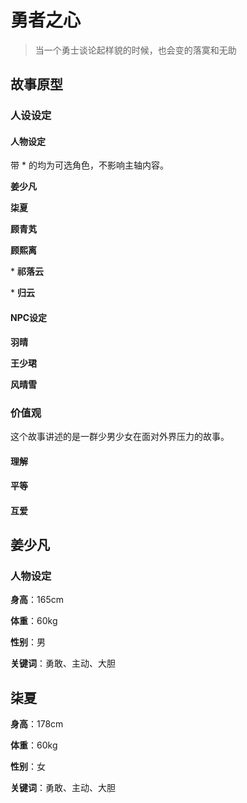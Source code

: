 # 勇者之心

> 当一个勇士谈论起样貌的时候，也会变的落寞和无助

## 故事原型

### 人设设定

#### 人物设定

带 \* 的均为可选角色，不影响主轴内容。

**姜少凡**

**柒夏**

**顾青芄**

**顾熙离**

\* **祁落云**

\* **归云**

#### NPC设定

**羽晴**

**王少珺**

**风晴雪**

### 价值观

这个故事讲述的是一群少男少女在面对外界压力的故事。

#### 理解

#### 平等

#### 互爱



## 姜少凡

### 人物设定

**身高**：165cm

**体重**：60kg

**性别**：男

**关键词**：勇敢、主动、大胆

## 柒夏

**身高**：178cm

**体重**：60kg

**性别**：女

**关键词**：勇敢、主动、大胆

## 